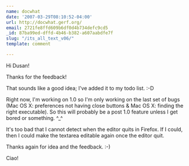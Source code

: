 ```yaml
---
name: docwhat
date: '2007-03-29T08:10:52-04:00'
url: http://docwhat.gerf.org/
email: 2721fe8ffd609b6df0d4b734defc9cd5
_id: 87ba99ed-dffd-4b46-b382-a607aabdfe7f
slug: "/its_all_text_v06/"
template: comment

---
```


Hi Dusan!

Thanks for the feedback!

That sounds like a good idea; I've added it to my todo list. :-D

Right now, I'm working on 1.0 so I'm only working on the last set of bugs (Mac OS X: preferences not having close buttons & Mac OS X: finding the right executable).  So this will probably be a post 1.0 feature unless I get bored or something. ^_^

It's too bad that I cannot detect when the editor quits in Firefox.  If I could, then I could make the textarea editable again once the editor quit.

Thanks again for idea and the feedback. :-)

Ciao!
